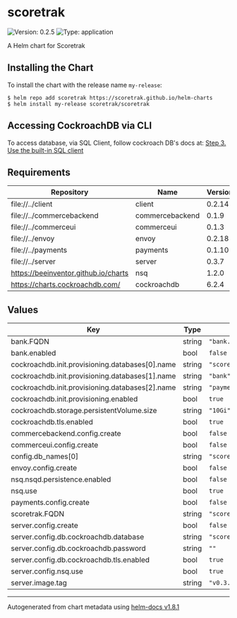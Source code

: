 # scoretrak

![Version: 0.2.5](https://img.shields.io/badge/Version-0.2.5-informational?style=flat-square) ![Type: application](https://img.shields.io/badge/Type-application-informational?style=flat-square)

A Helm chart for Scoretrak

## Installing the Chart

To install the chart with the release name `my-release`:

```console
$ helm repo add scoretrak https://scoretrak.github.io/helm-charts
$ helm install my-release scoretrak/scoretrak
```


## Accessing CockroachDB via CLI
To access database, via SQL Client, follow cockroach DB's docs at: [Step 3. Use the built-in SQL client](https://www.cockroachlabs.com/docs/stable/deploy-cockroachdb-with-kubernetes.html?filters=helm#step-3-use-the-built-in-sql-client)


## Requirements

| Repository | Name | Version |
|------------|------|---------|
| file://../client | client | 0.2.14 |
| file://../commercebackend | commercebackend | 0.1.9 |
| file://../commerceui | commerceui | 0.1.3 |
| file://../envoy | envoy | 0.2.18 |
| file://../payments | payments | 0.1.10 |
| file://../server | server | 0.3.7 |
| https://beeinventor.github.io/charts | nsq | 1.2.0 |
| https://charts.cockroachdb.com/ | cockroachdb | 6.2.4 |

## Values

| Key | Type | Default | Description |
|-----|------|---------|-------------|
| bank.FQDN | string | `"bank.example.com"` |  |
| bank.enabled | bool | `false` |  |
| cockroachdb.init.provisioning.databases[0].name | string | `"scoretrak"` |  |
| cockroachdb.init.provisioning.databases[1].name | string | `"bank"` |  |
| cockroachdb.init.provisioning.databases[2].name | string | `"payments"` |  |
| cockroachdb.init.provisioning.enabled | bool | `true` |  |
| cockroachdb.storage.persistentVolume.size | string | `"10Gi"` |  |
| cockroachdb.tls.enabled | bool | `true` |  |
| commercebackend.config.create | bool | `false` |  |
| commerceui.config.create | bool | `false` |  |
| config.db_names[0] | string | `"scoretrak"` |  |
| envoy.config.create | bool | `false` |  |
| nsq.nsqd.persistence.enabled | bool | `false` |  |
| nsq.use | bool | `true` |  |
| payments.config.create | bool | `false` |  |
| scoretrak.FQDN | string | `"scoretrak.example.com"` |  |
| server.config.create | bool | `false` |  |
| server.config.db.cockroachdb.database | string | `"scoretrak"` |  |
| server.config.db.cockroachdb.password | string | `""` |  |
| server.config.db.cockroachdb.tls.enabled | bool | `true` |  |
| server.config.nsq.use | bool | `true` |  |
| server.image.tag | string | `"v0.3.2-alpha6"` |  |

----------------------------------------------
Autogenerated from chart metadata using [helm-docs v1.8.1](https://github.com/norwoodj/helm-docs/releases/v1.8.1)
